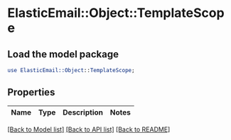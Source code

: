 # ElasticEmail::Object::TemplateScope

## Load the model package
```perl
use ElasticEmail::Object::TemplateScope;
```

## Properties
Name | Type | Description | Notes
------------ | ------------- | ------------- | -------------

[[Back to Model list]](../README.md#documentation-for-models) [[Back to API list]](../README.md#documentation-for-api-endpoints) [[Back to README]](../README.md)


